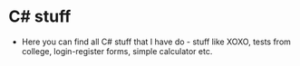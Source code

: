 # C# stuff
- Here you can find all C# stuff that I have do - stuff like XOXO, tests from college, login-register forms, simple calculator etc.
